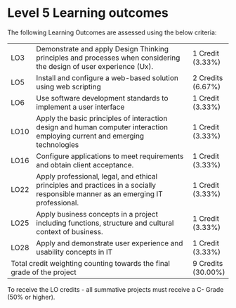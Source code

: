 # Level 5 Learning outcomes

The following Learning Outcomes are assessed using the below criteria:

<table>
  <tr>
    <td>LO3</td>
    <td>Demonstrate and apply Design Thinking principles and processes when considering the design of user experience (Ux).</td>
    <td>1 Credit<br />(3.33%)</td>
  </tr>
  <tr>
    <td>LO5</td>
    <td>Install and configure a web-based solution using web scripting</td>
    <td>2 Credits<br />(6.67%)</td>
  </tr>
  <tr>
    <td>LO6</td>
    <td>Use software development standards to implement a user interface</td>
    <td>1 Credit<br />(3.33%)</td>
  </tr>
  <tr>
    <td>LO10</td>
    <td>Apply the basic principles of interaction design and human computer interaction employing current and emerging technologies</td>
    <td>1 Credit<br />(3.33%)</td>
  </tr>
  <tr>
    <td>LO16</td>
    <td>Configure applications to meet requirements and obtain client acceptance.</td>
    <td>1 Credit<br />(3.33%)</td>
  </tr>
  <tr>
    <td>LO22</td>
    <td>Apply professional, legal, and ethical principles and practices in a socially responsible manner as an emerging IT professional.</td>
    <td>1 Credit<br />(3.33%)</td>
  </tr>
  <tr>
    <td>LO25</td>
    <td>Apply business concepts in a project including functions, structure and cultural context of business.</td>
    <td>1 Credit<br />(3.33%)</td>
  </tr>
  <tr>
    <td>LO28</td>
    <td>Apply and demonstrate user experience and usability concepts in IT</td>
    <td>1 Credit<br />(3.33%)</td>
  </tr>
  <tr>
    <td colspan="2">
      Total credit weighting counting towards the final grade of the project
    </td>
    <td>
      9 Credits<br />(30.00%)
    </td>
  </tr>
</table>

To receive the LO credits - all summative projects must receive a C- Grade
(50% or higher).
